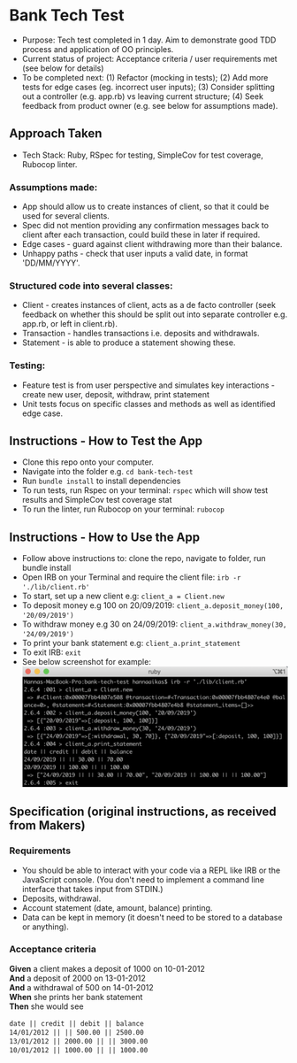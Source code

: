 # Bank Tech Test
* Purpose: Tech test completed in 1 day. Aim to demonstrate good TDD process and application of OO principles.
* Current status of project: Acceptance criteria / user requirements met (see below for details)
* To be completed next: (1) Refactor (mocking in tests); (2) Add more tests for edge cases (eg. incorrect user inputs); (3) Consider splitting out a controller (e.g. app.rb) vs leaving current structure; (4) Seek feedback from product owner (e.g. see below for assumptions made).

## Approach Taken
* Tech Stack: Ruby, RSpec for testing, SimpleCov for test coverage, Rubocop linter.
### Assumptions made:
* App should allow us to create instances of client, so that it could be used for several clients.
* Spec did not mention providing any confirmation messages back to client after each transaction, could build these in later if required.
* Edge cases - guard against client withdrawing more than their balance.
* Unhappy paths - check that user inputs a valid date, in format 'DD/MM/YYYY'.
### Structured code into several classes:
* Client - creates instances of client, acts as a de facto controller (seek feedback on whether this should be split out into separate controller e.g. app.rb, or left in client.rb).
* Transaction - handles transactions i.e. deposits and withdrawals.
* Statement - is able to produce a statement showing these.
### Testing:
* Feature test is from user perspective and simulates key interactions - create new user, deposit, withdraw, print statement
* Unit tests focus on specific classes and methods as well as identified edge case.

## Instructions - How to Test the App
* Clone this repo onto your computer.
* Navigate into the folder e.g. `cd bank-tech-test`
* Run `bundle install` to install dependencies
* To run tests, run Rspec on your terminal: `rspec` which will show test results and SimpleCov test coverage stat
* To run the linter, run Rubocop on your terminal: `rubocop`

## Instructions - How to Use the App
* Follow above instructions to: clone the repo, navigate to folder, run bundle install
* Open IRB on your Terminal and require the client file: `irb -r './lib/client.rb'`
* To start, set up a new client e.g: `client_a = Client.new`
* To deposit money e.g 100 on 20/09/2019: `client_a.deposit_money(100, '20/09/2019')`
* To withdraw money e.g 30 on 24/09/2019: `client_a.withdraw_money(30, '24/09/2019')`
* To print your bank statement e.g: `client_a.print_statement`
* To exit IRB: `exit`
* See below screenshot for example:
![Demo](./images/Screenshot_Demo.png)

## Specification (original instructions, as received from Makers)

### Requirements

* You should be able to interact with your code via a REPL like IRB or the JavaScript console.  (You don't need to implement a command line interface that takes input from STDIN.)
* Deposits, withdrawal.
* Account statement (date, amount, balance) printing.
* Data can be kept in memory (it doesn't need to be stored to a database or anything).

### Acceptance criteria

**Given** a client makes a deposit of 1000 on 10-01-2012  
**And** a deposit of 2000 on 13-01-2012  
**And** a withdrawal of 500 on 14-01-2012  
**When** she prints her bank statement  
**Then** she would see

```
date || credit || debit || balance
14/01/2012 || || 500.00 || 2500.00
13/01/2012 || 2000.00 || || 3000.00
10/01/2012 || 1000.00 || || 1000.00
```
